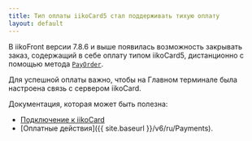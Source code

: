 ```yaml
---
title: Тип оплаты iikoCard5 стал поддерживать тихую оплату
layout: default
---
```


В iikoFront версии 7.8.6 и выше появилась возможность закрывать заказ, содержащий в себе оплату типом iikoCard5, дистанционно с помощью метода
[`PayOrder`](https://iiko.github.io/front.api.sdk/v7/html/M_Resto_Front_Api_IOperationService_PayOrder.htm).

Для успешной оплаты важно, чтобы на Главном терминале была настроена связь с сервером iikoCard.

Документация, которая может быть полезна:

- [Подключение к iikoCard](https://ru.iiko.help/articles/#!iikocard/iikocard5)
- [Оплатные действия]({{ site.baseurl }}/v6/ru/Payments).